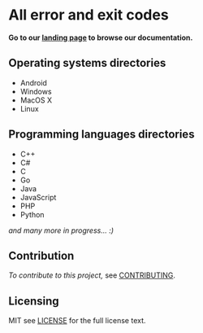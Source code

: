 All error and exit codes
===========

**Go to our [landing page][] to browse our documentation.**

## Operating systems directories
* Android
* Windows
* MacOS X
* Linux
 
## Programming languages directories
* C++
* C#
* C
* Go
* Java
* JavaScript
* PHP
* Python
 
*and many more in progress... :)*

## Contribution 

*To contribute to this project,* see [CONTRIBUTING][].

## Licensing
MIT see [LICENSE][] for the full license text.

   [CONTRIBUTING]: http://github.com/arzzen/all-exit-error-codes/blob/master/CONTRIBUTING.md
   [landing page]: http://arzzen.github.io/all-exit-error-codes
   [LICENSE]: https://github.com/arzzen/all-exit-error-codes/blob/master/LICENSE.txt
